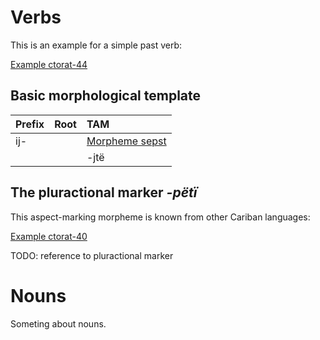 # Verbs

This is an example for a simple past verb:

[Example ctorat-44](ExampleTable#cldf:ctorat-44)

## Basic morphological template

| Prefix   | Root   | TAM          |
|:---------|:-------|:-------------|
| ij-      |        | [Morpheme sepst](MorphsetTable#cldf:sepst) |
|          |        | -jtë         |

## The pluractional marker _-pëtï_
This aspect-marking morpheme is known from other Cariban languages:

[Example ctorat-40](ExampleTable#cldf:ctorat-40)

TODO: reference to pluractional marker

# Nouns

Someting about nouns.